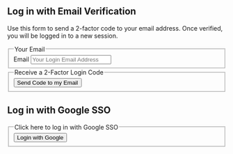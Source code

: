 ## Log in with Email Verification

Use this form to send a 2-factor code to your email address. 
Once verified, you will be logged in to a new session.

<form action="login">
<input type="hidden" name="service" value="email">
  <fieldset>
    <legend>Your Email</legend>
    <label for="email">Email</label>
    <input type="email" name="email" id="email" placeholder="Your Login Email Address" defaultValue="${email}" required />
  </fieldset>
  <fieldset>
    <legend>Receive a 2-Factor Login Code</legend>
    <button type="submit">Send Code to my Email</button>
  </fieldset>
</form>


## Log in with Google SSO
<form action="login">
<input type="hidden" name="service" value="google">
  <fieldset>
    <legend>Click here to log in with Google SSO</legend>
    <button type="submit">Login with Google</button>
  </fieldset>
</form>
